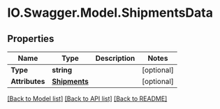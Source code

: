 # IO.Swagger.Model.ShipmentsData
## Properties

Name | Type | Description | Notes
------------ | ------------- | ------------- | -------------
**Type** | **string** |  | [optional] 
**Attributes** | [**Shipments**](Shipments.md) |  | [optional] 

[[Back to Model list]](../README.md#documentation-for-models) [[Back to API list]](../README.md#documentation-for-api-endpoints) [[Back to README]](../README.md)

